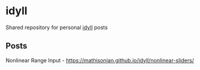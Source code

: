 # idyll
Shared repository for personal [idyll](https://idyll-lang.github.io/) posts

## Posts

Nonlinear Range Input - https://mathisonian.github.io/idyll/nonlinear-sliders/
